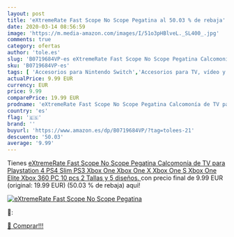 ```yaml
---
layout: post
title: 'eXtremeRate Fast Scope No Scope Pegatina al 50.03 % de rebaja'
date: 2020-03-14 08:56:59
image: 'https://m.media-amazon.com/images/I/51o3pHBlveL._SL400_.jpg'
comments: true
category: ofertas
author: 'tole.es'
slug: 'B0719684VP-es eXtremeRate Fast Scope No Scope Pegatina Calcomonía de TV...'
sku: 'B0719684VP-es'
tags: [ 'Accesorios para Nintendo Switch','Accesorios para TV, vídeo y home cinema','Almacenamiento de datos','Almacenamiento de datos externo','Conversores de vídeo','Electrónica','Hardware y juegos para Nintendo Switch','Informática','Memoria para Nintendo Switch','TV, vídeo y home cinema','Tarjetas de memoria','Tarjetas microSD','Videojuegos','playstation','ps4','xbox', ]
actualPrice: 9.99 EUR
currency: EUR
price: 9.99
comparePrice: 19.99 EUR
prodname: 'eXtremeRate Fast Scope No Scope Pegatina Calcomonía de TV para Playstation 4 PS4 Slim PS3 Xbox One Xbox One X Xbox One S Xbox One Elite Xbox 360 PC  10 pcs 2 Tallas y 5 diseños. '
country: 'es'
flag: '🇪🇸'
brand: ''
buyurl: 'https://www.amazon.es/dp/B0719684VP/?tag=tolees-21'
descuento: '50.03'
average: '9.99'
---
```


Tienes [eXtremeRate Fast Scope No Scope Pegatina Calcomonía de TV para Playstation 4 PS4 Slim PS3 Xbox One Xbox One X Xbox One S Xbox One Elite Xbox 360 PC  10 pcs 2 Tallas y 5 diseños. ](https://www.amazon.es/dp/B0719684VP/?tag=tolees-21) con precio final de  9.99 EUR (original: 19.99 EUR) (50.03 %  de rebaja) aqui!

[![eXtremeRate Fast Scope No Scope Pegatina](https://m.media-amazon.com/images/I/51o3pHBlveL._SL400_.jpg)](https://www.amazon.es/dp/B0719684VP/?tag=tolees-21)

🔎:


[🛒 Comprar!!!](https://www.amazon.es/dp/B0719684VP/?tag=tolees-21)
